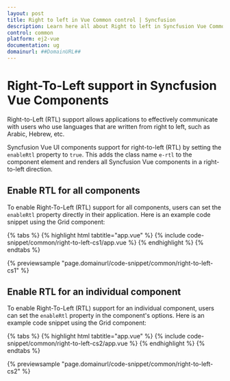 ```yaml
---
layout: post
title: Right to left in Vue Common control | Syncfusion
description: Learn here all about Right to left in Syncfusion Vue Common control of Syncfusion Essential JS 2 and more.
control: common
platform: ej2-vue
documentation: ug
domainurl: ##DomainURL##
---
```


# Right-To-Left support in Syncfusion Vue Components

Right-to-Left (RTL) support allows applications to effectively communicate with users who use languages that are written from right to left, such as Arabic, Hebrew, etc.

Syncfusion Vue UI components support for right-to-left (RTL) by setting the `enableRtl` property to `true`. This adds the class name `e-rtl` to the component element and renders all Syncfusion Vue components in a right-to-left direction.

## Enable RTL for all components

To enable Right-To-Left (RTL) support for all components, users can set the `enableRtl` property directly in their application. Here is an example code snippet using the Grid component:

{% tabs %}
{% highlight html tabtitle="app.vue" %}
{% include code-snippet/common/right-to-left-cs1/app.vue %}
{% endhighlight %}
{% endtabs %}
        
{% previewsample "page.domainurl/code-snippet/common/right-to-left-cs1" %}

## Enable RTL for an individual component

To enable Right-To-Left (RTL) support for an individual component, users can set the `enableRtl` property in the component's options. Here is an example code snippet using the Grid component:

{% tabs %}
{% highlight html tabtitle="app.vue" %}
{% include code-snippet/common/right-to-left-cs2/app.vue %}
{% endhighlight %}
{% endtabs %}
        
{% previewsample "page.domainurl/code-snippet/common/right-to-left-cs2" %}
